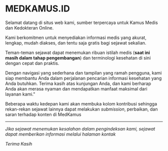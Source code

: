 # MEDKAMUS.ID

Selamat datang di situs web kami, sumber terpercaya untuk Kamus Medis dan Kedokteran Online.

Kami berkomitmen untuk menyediakan informasi medis yang akurat, lengkap, mudah diakses, dan tentu saja gratis bagi sejawat sekalian.

Teman-teman sejawat dapat menemukan ribuan istilah medis (**saat ini masih dalam tahap pengembangan**) dan terminologi kesehatan di sini dengan cepat dan praktis.

Dengan navigasi yang sederhana dan tampilan yang ramah pengguna, kami siap membantu Anda dalam perjalanan pencarian informasi kesehatan yang Anda butuhkan. Terima kasih atas kunjungan Anda, dan kami berharap Anda akan merasa nyaman dan mendapatkan manfaat maksimal dari layanan kami."

Beberapa waktu kedepan kami akan membuka kolom kontribusi sehingga rekan-rekan
sejawat lainnya dapat melakukan _submission_, perbaikan, dan saran terhadap
konten di MedKamus

---

_Jika sejawat menemukan kesalahan dalam pengindeksan kami, sejawat dapat memberikan informasi melalui halaman kontak_

_Terima Kasih_
